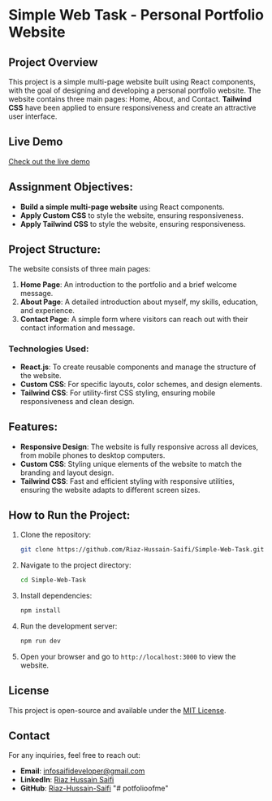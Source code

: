 # Simple Web Task - Personal Portfolio Website

## Project Overview
This project is a simple multi-page website built using React components, with the goal of designing and developing a personal portfolio website. The website contains three main pages: Home, About, and Contact. **Tailwind CSS** have been applied to ensure responsiveness and create an attractive user interface.

## Live Demo
[Check out the live demo](https://riaz-hussain-saifi.github.io/Simple-Web-Task)

## Assignment Objectives:
- **Build a simple multi-page website** using React components.
- **Apply Custom CSS** to style the website, ensuring responsiveness.
- **Apply Tailwind CSS** to style the website, ensuring responsiveness.

## Project Structure:
The website consists of three main pages:
1. **Home Page**: An introduction to the portfolio and a brief welcome message.
2. **About Page**: A detailed introduction about myself, my skills, education, and experience.
3. **Contact Page**: A simple form where visitors can reach out with their contact information and message.

### Technologies Used:
- **React.js**: To create reusable components and manage the structure of the website.
- **Custom CSS**: For specific layouts, color schemes, and design elements.
- **Tailwind CSS**: For utility-first CSS styling, ensuring mobile responsiveness and clean design.

## Features:
- **Responsive Design**: The website is fully responsive across all devices, from mobile phones to desktop computers.
- **Custom CSS**: Styling unique elements of the website to match the branding and layout design.
- **Tailwind CSS**: Fast and efficient styling with responsive utilities, ensuring the website adapts to different screen sizes.
  
## How to Run the Project:
1. Clone the repository:
   ```bash
   git clone https://github.com/Riaz-Hussain-Saifi/Simple-Web-Task.git
   ```
2. Navigate to the project directory:
   ```bash
   cd Simple-Web-Task
   ```
3. Install dependencies:
   ```bash
   npm install
   ```
4. Run the development server:
   ```bash
   npm run dev
   ```
5. Open your browser and go to `http://localhost:3000` to view the website.

## License
This project is open-source and available under the [MIT License](LICENSE).

## Contact
For any inquiries, feel free to reach out:
- **Email**: infosaifideveloper@gmail.com
- **LinkedIn**: [Riaz Hussain Saifi](https://www.linkedin.com/in/riaz-hussain-saifi)
- **GitHub**: [Riaz-Hussain-Saifi](https://github.com/Riaz-Hussain-Saifi)
"# potfolioofme" 
